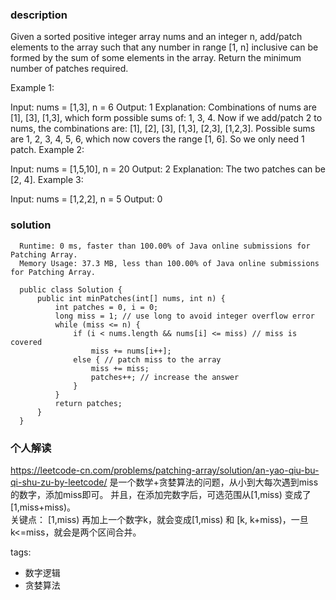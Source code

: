 ### description  
  Given a sorted positive integer array nums and an integer n, add/patch elements to the array such that any number in range [1, n] inclusive can be formed by the sum of some elements in the array. Return the minimum number of patches required.
  
  Example 1:
  
  Input: nums = [1,3], n = 6
  Output: 1 
  Explanation:
  Combinations of nums are [1], [3], [1,3], which form possible sums of: 1, 3, 4.
  Now if we add/patch 2 to nums, the combinations are: [1], [2], [3], [1,3], [2,3], [1,2,3].
  Possible sums are 1, 2, 3, 4, 5, 6, which now covers the range [1, 6].
  So we only need 1 patch.
  Example 2:
  
  Input: nums = [1,5,10], n = 20
  Output: 2
  Explanation: The two patches can be [2, 4].
  Example 3:
  
  Input: nums = [1,2,2], n = 5
  Output: 0
  
### solution  
```  
  Runtime: 0 ms, faster than 100.00% of Java online submissions for Patching Array.
  Memory Usage: 37.3 MB, less than 100.00% of Java online submissions for Patching Array.
  
  public class Solution {
      public int minPatches(int[] nums, int n) {
          int patches = 0, i = 0;
          long miss = 1; // use long to avoid integer overflow error
          while (miss <= n) {
              if (i < nums.length && nums[i] <= miss) // miss is covered
                  miss += nums[i++];
              else { // patch miss to the array
                  miss += miss;
                  patches++; // increase the answer
              }
          }
          return patches;
      }
  }

```  
  
### 个人解读  
https://leetcode-cn.com/problems/patching-array/solution/an-yao-qiu-bu-qi-shu-zu-by-leetcode/
  是一个数学+贪婪算法的问题，从小到大每次遇到miss的数字，添加miss即可。
  并且，在添加完数字后，可选范围从[1,miss) 变成了[1,miss+miss)。      
  关键点： [1,miss) 再加上一个数字k，就会变成[1,miss) 和 [k, k+miss)，一旦k<=miss，就会是两个区间合并。
  
tags:  
  -  数字逻辑  
  -  贪婪算法  
